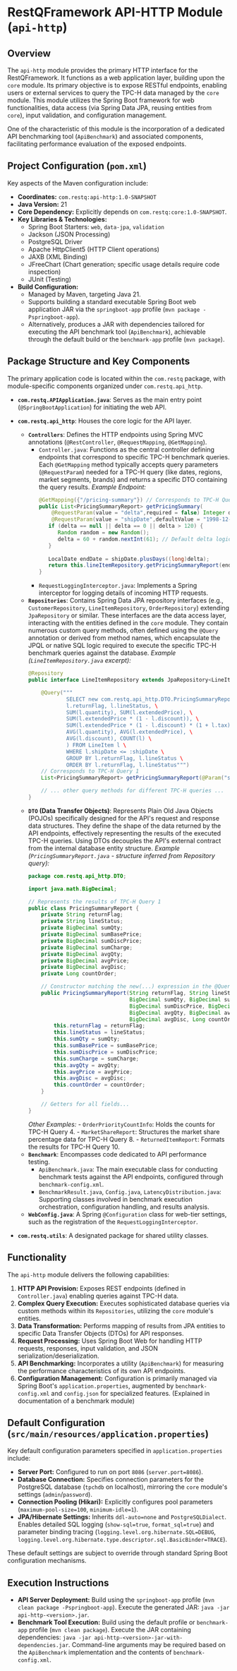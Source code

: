 # RestQFramework API-HTTP Module (`api-http`)

## Overview

The `api-http` module provides the primary HTTP interface for the RestQFramework. It functions as a web application layer, building upon the `core` module. Its primary objective is to expose RESTful endpoints, enabling users or external services to query the TPC-H data managed by the `core` module. This module utilizes the Spring Boot framework for web functionalities, data access (via Spring Data JPA, reusing entities from `core`), input validation, and configuration management.

One of the characteristic of this module is the incorporation of a dedicated API benchmarking tool (`ApiBenchmark`) and associated components, facilitating performance evaluation of the exposed endpoints.

## Project Configuration (`pom.xml`)

Key aspects of the Maven configuration include:

- **Coordinates:** `com.restq:api-http:1.0-SNAPSHOT`
- **Java Version:** 21
- **Core Dependency:** Explicitly depends on `com.restq:core:1.0-SNAPSHOT`.
- **Key Libraries & Technologies:**
    - Spring Boot Starters: `web`, `data-jpa`, `validation`
    - Jackson (JSON Processing)
    - PostgreSQL Driver
    - Apache HttpClient5 (HTTP Client operations)
    - JAXB (XML Binding)
    - JFreeChart (Chart generation; specific usage details require code inspection)
    - JUnit (Testing)
- **Build Configuration:**
    - Managed by Maven, targeting Java 21.
    - Supports building a standard executable Spring Boot web application JAR via the `springboot-app` profile (`mvn package -Pspringboot-app`).
    - Alternatively, produces a JAR with dependencies tailored for executing the API benchmark tool (`ApiBenchmark`), achievable through the default build or the `benchmark-app` profile (`mvn package`).

## Package Structure and Key Components

The primary application code is located within the `com.restq` package, with module-specific components organized under `com.restq.api_http`.

- **`com.restq.APIApplication.java`**: Serves as the main entry point (`@SpringBootApplication`) for initiating the web API.

- **`com.restq.api_http`**: Houses the core logic for the API layer.
    - **`Controllers`**: Defines the HTTP endpoints using Spring MVC annotations (`@RestController`, `@RequestMapping`, `@GetMapping`).
        - `Controller.java`: Functions as the central controller defining endpoints that correspond to specific TPC-H benchmark queries. Each `@GetMapping` method typically accepts query parameters (`@RequestParam`) needed for a TPC-H query (like dates, regions, market segments, brands) and returns a specific DTO containing the query results.
            *Example Endpoint:*
            ```java
            @GetMapping({"/pricing-summary"}) // Corresponds to TPC-H Query 1
            public List<PricingSummaryReport> getPricingSummary(
                @RequestParam(value = "delta",required = false) Integer delta, 
                @RequestParam(value = "shipDate",defaultValue = "1998-12-01") LocalDate shipDate) {
               if (delta == null || delta == 0 || delta > 120) {
                  Random random = new Random();
                  delta = 60 + random.nextInt(61); // Default delta logic if not provided or invalid
               }
         
               LocalDate endDate = shipDate.plusDays((long)delta);
               return this.lineItemRepository.getPricingSummaryReport(endDate);
            }
            ```
        - `RequestLoggingInterceptor.java`: Implements a Spring interceptor for logging details of incoming HTTP requests.
    - **`Repositories`**: Contains Spring Data JPA repository interfaces (e.g., `CustomerRepository`, `LineItemRepository`, `OrderRepository`) extending `JpaRepository` or similar. These interfaces are the data access layer, interacting with the entities defined in the `core` module. They contain numerous custom query methods, often defined using the `@Query` annotation or derived from method names, which encapsulate the JPQL or native SQL logic required to execute the specific TPC-H benchmark queries against the database.
        *Example (`LineItemRepository.java` excerpt):*
        ```java
        @Repository
        public interface LineItemRepository extends JpaRepository<LineItem, Long> {
        
            @Query("""
                    SELECT new com.restq.api_http.DTO.PricingSummaryReport(\
                    l.returnFlag, l.lineStatus, \
                    SUM(l.quantity), SUM(l.extendedPrice), \
                    SUM(l.extendedPrice * (1 - l.discount)), \
                    SUM(l.extendedPrice * (1 - l.discount) * (1 + l.tax)), \
                    AVG(l.quantity), AVG(l.extendedPrice), \
                    AVG(l.discount), COUNT(l) \
                    ) FROM LineItem l \
                    WHERE l.shipDate <= :shipDate \
                    GROUP BY l.returnFlag, l.lineStatus \
                    ORDER BY l.returnFlag, l.lineStatus""")
            // Corresponds to TPC-H Query 1
            List<PricingSummaryReport> getPricingSummaryReport(@Param("shipDate") LocalDate shipDate);
        
            // ... other query methods for different TPC-H queries ...
        }
        ```
    - **`DTO` (Data Transfer Objects)**: Represents Plain Old Java Objects (POJOs) specifically designed for the API's request and response data structures. They define the shape of the data returned by the API endpoints, effectively representing the results of the executed TPC-H queries. Using DTOs decouples the API's external contract from the internal database entity structure.
        *Example (`PricingSummaryReport.java` - structure inferred from Repository query):*
        ```java
        package com.restq.api_http.DTO;

        import java.math.BigDecimal;

        // Represents the results of TPC-H Query 1
        public class PricingSummaryReport {
            private String returnFlag;
            private String lineStatus;
            private BigDecimal sumQty;
            private BigDecimal sumBasePrice;
            private BigDecimal sumDiscPrice;
            private BigDecimal sumCharge;
            private BigDecimal avgQty;
            private BigDecimal avgPrice;
            private BigDecimal avgDisc;
            private Long countOrder;

            // Constructor matching the new(...) expression in the @Query
            public PricingSummaryReport(String returnFlag, String lineStatus, 
                                        BigDecimal sumQty, BigDecimal sumBasePrice, 
                                        BigDecimal sumDiscPrice, BigDecimal sumCharge, 
                                        BigDecimal avgQty, BigDecimal avgPrice, 
                                        BigDecimal avgDisc, Long countOrder) {
                this.returnFlag = returnFlag;
                this.lineStatus = lineStatus;
                this.sumQty = sumQty;
                this.sumBasePrice = sumBasePrice;
                this.sumDiscPrice = sumDiscPrice;
                this.sumCharge = sumCharge;
                this.avgQty = avgQty;
                this.avgPrice = avgPrice;
                this.avgDisc = avgDisc;
                this.countOrder = countOrder;
            }

            // Getters for all fields...
        }
        ```
        *Other Examples:* 
          - `OrderPriorityCountInfo`: Holds the counts for TPC-H Query 4.
          - `MarketShareReport`: Structures the market share percentage data for TPC-H Query 8.
          - `ReturnedItemReport`: Formats the results for TPC-H Query 10.
    - **`Benchmark`**: Encompasses code dedicated to API performance testing.
        - `ApiBenchmark.java`: The main executable class for conducting benchmark tests against the API endpoints, configured through `benchmark-config.xml`.
        - `BenchmarkResult.java`, `Config.java`, `LatencyDistribution.java`: Supporting classes involved in benchmark execution orchestration, configuration handling, and results analysis.
    - **`WebConfig.java`**: A Spring `@Configuration` class for web-tier settings, such as the registration of the `RequestLoggingInterceptor`.

- **`com.restq.utils`**: A designated package for shared utility classes.

## Functionality

The `api-http` module delivers the following capabilities:

1.  **HTTP API Provision:** Exposes REST endpoints (defined in `Controller.java`) enabling queries against TPC-H data.
2.  **Complex Query Execution:** Executes sophisticated database queries via custom methods within its `Repositories`, utilizing the `core` module's entities.
3.  **Data Transformation:** Performs mapping of results from JPA entities to specific Data Transfer Objects (DTOs) for API responses.
4.  **Request Processing:** Uses Spring Boot Web for handling HTTP requests, responses, input validation, and JSON serialization/deserialization.
5.  **API Benchmarking:** Incorporates a utility (`ApiBenchmark`) for measuring the performance characteristics of its own API endpoints.
6.  **Configuration Management:** Configuration is primarily managed via Spring Boot's `application.properties`, augmented by `benchmark-config.xml` and `config.json` for specialized features. (Explained in documentation of a benchmark module)

## Default Configuration (`src/main/resources/application.properties`)

Key default configuration parameters specified in `application.properties` include:

- **Server Port:** Configured to run on port `8086` (`server.port=8086`).
- **Database Connection:** Specifies connection parameters for the PostgreSQL database (`tpchdb` on localhost), mirroring the `core` module's settings (`admin`/`password`).
- **Connection Pooling (Hikari):** Explicitly configures pool parameters (`maximum-pool-size=100`, `minimum-idle=1`).
- **JPA/Hibernate Settings:** Inherits `ddl-auto=none` and `PostgreSQLDialect`. Enables detailed SQL logging (`show-sql=true`, `format_sql=true`) and parameter binding tracing (`logging.level.org.hibernate.SQL=DEBUG`, `logging.level.org.hibernate.type.descriptor.sql.BasicBinder=TRACE`).

These default settings are subject to override through standard Spring Boot configuration mechanisms.

## Execution Instructions

- **API Server Deployment:** Build using the `springboot-app` profile (`mvn clean package -Pspringboot-app`). Execute the generated JAR: `java -jar api-http-<version>.jar`.
- **Benchmark Tool Execution:** Build using the default profile or `benchmark-app` profile (`mvn clean package`). Execute the JAR containing dependencies: `java -jar api-http-<version>-jar-with-dependencies.jar`. Command-line arguments may be required based on the `ApiBenchmark` implementation and the contents of `benchmark-config.xml`.
